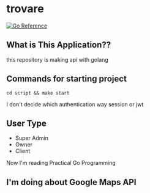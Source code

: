 # trovare

[![Go Reference](https://pkg.go.dev/badge/golang.org/x/website.svg)](https://pkg.go.dev/golang.org/x/website)

## What is This Application??


this repository is making api with golang

## Commands for starting project
```
cd script && make start
```

I don't decide which authentication way session or jwt

## User Type

- Super Admin
- Owner
- Client

Now I'm reading Practical Go Programming

## I'm doing about Google Maps API
